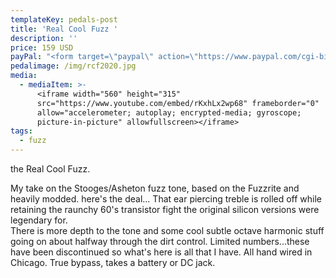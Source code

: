```yaml
---
templateKey: pedals-post
title: 'Real Cool Fuzz '
description: ''
price: 159 USD
payPal: "<form target=\"paypal\" action=\"https://www.paypal.com/cgi-bin/webscr\" method=\"post\">\n<input type=\"hidden\" name=\"cmd\" value=\"_s-xclick\">\n<input type=\"hidden\" name=\"hosted_button_id\" value=\"R8F3DT2WDHAD8\">\n<table>\n<tr><td><input type=\"hidden\" name=\"on0\" value=\"Buy Now\">Buy Now</td></tr><tr><td><select name=\"os0\">\n\t<option value=\"Real Cool Fuzz\">Real Cool Fuzz $169.00 USD</option>\n</select> </td></tr>\n</table>\n<input type=\"hidden\" name=\"currency_code\" value=\"USD\">\n<input type=\"image\" src=\"https://www.paypalobjects.com/en_US/i/btn/btn_cart_LG.gif\" border=\"0\" name=\"submit\" alt=\"PayPal - The safer, easier way to pay online!\">\n<img alt=\"\" border=\"0\" src=\"https://www.paypalobjects.com/en_US/i/scr/pixel.gif\" width=\"1\" height=\"1\">\n</form>\n\n"
pedalimage: /img/rcf2020.jpg
media:
  - mediaItem: >-
      <iframe width="560" height="315"
      src="https://www.youtube.com/embed/rKxhLx2wp68" frameborder="0"
      allow="accelerometer; autoplay; encrypted-media; gyroscope;
      picture-in-picture" allowfullscreen></iframe>
tags:
  - fuzz
---
```

the Real Cool Fuzz.

My take on the Stooges/Asheton fuzz tone, based on the Fuzzrite and heavily modded. here's the deal...   That ear piercing treble is rolled off while retaining the raunchy 60's  transistor fight the original silicon versions were legendary for.\
There is more depth to the tone and some cool subtle octave harmonic stuff going on about halfway through the dirt control.  Limited numbers...these have been discontinued so what's here is all that I have.  All hand wired in Chicago. True bypass, takes a battery or DC jack.

